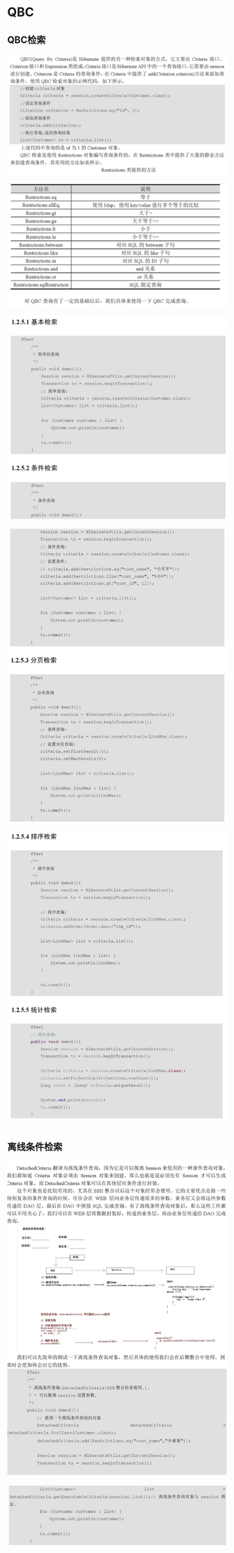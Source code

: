 # QBC

## QBC检索

![](../../../../.gitbook/assets/image%20%28160%29.png)

![](../../../../.gitbook/assets/image%20%2845%29.png)

![](../../../../.gitbook/assets/image%20%28120%29.png)

![](../../../../.gitbook/assets/image%20%2832%29.png)

![](../../../../.gitbook/assets/image%20%28159%29.png)

## 离线条件检索 

![](../../../../.gitbook/assets/image%20%2829%29.png)

![](../../../../.gitbook/assets/image%20%2819%29.png)



